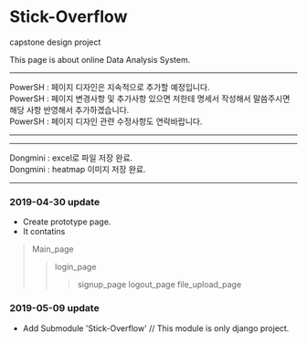 # Stick-Overflow
capstone design project

This page is about online Data Analysis System.

- - -
PowerSH : 페이지 디자인은 지속적으로 추가할 예정입니다.<br>
PowerSH : 페이지 변경사항 및 추가사항 있으면 저한테 명세서 작성해서 말씀주시면 해당 사항 반영해서 추가하겠습니다.<br>
PowerSH : 페이지 디자인 관련 수정사항도 연락바랍니다.<br>
- - -


- - -
Dongmini : excel로 파일 저장 완료.<br>
Dongmini : heatmap 이미지 저장 완료. <br>
- - -


### 2019-04-30 update
- Create prototype page.
- It contatins
> Main_page
>> login_page
>>> signup_page
>> logout_page
>> file_upload_page

### 2019-05-09 update
 - Add Submodule 'Stick-Overflow' // This module is only django project.

